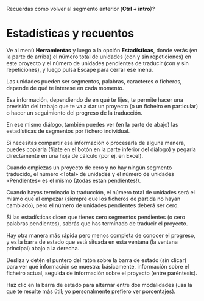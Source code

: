 Recuerdas como volver al segmento anterior (**Ctrl + intro**)?

# Estadísticas y recuentos

Ve al menú **Herramientas** y luego a la opción **Estadísticas**, donde verás (en la parte de arriba) el número total de unidades (con y sin repeticiones) en este proyecto y el número de unidades pendientes de traducir (con y sin repeticiones), y luego pulsa Escape para cerrar ese menú.

Las unidades pueden ser segmentos, palabras, caracteres o ficheros, depende de qué te interese en cada momento.

Esa información, dependiendo de en qué te fijes, te permite hacer una previsión del trabajo que te va a dar un proyecto (o un ficheiro en particular) o hacer un seguimiento del progreso de la traducción.

En ese mismo diálogo, también puedes ver (en la parte de abajo) las estadísticas de segmentos por fichero individual.

Si necesitas compartir esa información o procesarla de alguna manera, puedes copiarla (fíjate en el botón en la parte inferior del diálogo) y pegarla directamente en una hoja de cálculo (por ej. en Excel).

Cuando empiezas un proyecto de cero y no hay ningún segmento traducido, el número «Total» de unidades y el número de unidades «Pendientes» es el mismo (¡todas están pendientes!).

Cuando hayas terminado la traducción, el número total de unidades será el mismo que al empezar (siempre que los ficheros de partida no hayan cambiado), pero el número de unidades pendientes deberá ser cero.

Si las estadísticas dicen que tienes cero segmentos pendientes (o cero palabras pendientes), sabrás que has terminado de traducir el proyecto.

Hay otra manera más rápida pero menos completa de conocer el progreso, y es la barra de estado que está situada en esta ventana (la ventana principal) abajo a la derecha.

Desliza y detén el puntero del ratón sobre la barra de estado (sin clicar) para ver qué información se muestra: básicamente, información sobre el ficheiro actual, seguida de información sobre el proyecto (entre paréntesis).

Haz clic en la barra de estado para alternar entre dos modalidades (usa la que te resulte más útil; yo personalmente prefiero ver porcentajes).
